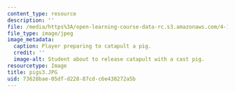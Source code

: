 ```yaml
---
content_type: resource
description: ''
file: /media/https%3A/open-learning-course-data-rc.s3.amazonaws.com/4-110j-design-across-scales-disciplines-and-problem-contexts-spring-2013/73628bae05dfd22887cdc6e438272a5b_pigs3.JPG
file_type: image/jpeg
image_metadata:
  caption: Player preparing to catapult a pig.
  credit: ''
  image-alt: Student about to release catapult with a cast pig.
resourcetype: Image
title: pigs3.JPG
uid: 73628bae-05df-d228-87cd-c6e438272a5b
---
```

